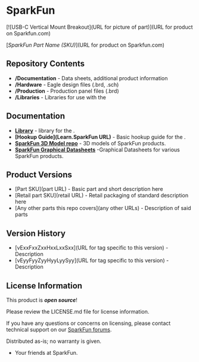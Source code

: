 SparkFun <USB-C Vertical Mount Breakout>
========================================

[![USB-C Vertical Mount Breakout](URL for picture of part)](URL for product on Sparkfun.com)

[*SparkFun Part Name (SKU)*](URL for product on Sparkfun.com)

<This project is a simple breakout board for a USB-C Vertical Mount Breakout connector.>

Repository Contents
-------------------

* **/Documentation** - Data sheets, additional product information
* **/Hardware** - Eagle design files (.brd, .sch)
*   **/Production** - Production panel files (.brd)
* **/Libraries** - Libraries for use with the <USB-C Vertical Mount Breakout>

Documentation
--------------
* **[Library](https://github.com/sparkfun/USB-C_Vertical_Breakout/tree/main/Libraries)** - <EAGLE> library for the <USB-C Vertical Mount Breakout>.
* **[Hookup Guide](Learn.SparkFun URL)** - Basic hookup guide for the <PRODUCT NAME>.
* **[SparkFun 3D Model repo](https://github.com/sparkfun/3D_Models)** - 3D models of SparkFun products. 
* **[SparkFun Graphical Datasheets](https://github.com/sparkfun/Graphical_Datasheets)** -Graphical Datasheets for various SparkFun products.

Product Versions
----------------
* [Part SKU](part URL) - Basic part and short description here
* [Retail part SKU](retail URL) - Retail packaging of standard description here
* [Any other parts this repo covers](any other URLs) - Description of said parts

Version History
---------------
* [vExxFxxZxxHxxLxxSxx](URL for tag specific to this version) - Description 
* [vEyyFyyZyyHyyLyySyy](URL for tag specific to this version) - Description

License Information
-------------------

This product is _**open source**_! 

Please review the LICENSE.md file for license information. 

If you have any questions or concerns on licensing, please contact technical support on our [SparkFun forums](https://forum.sparkfun.com/viewforum.php?f=152).

Distributed as-is; no warranty is given.

- Your friends at SparkFun.

_<COLLABORATION CREDIT>_
